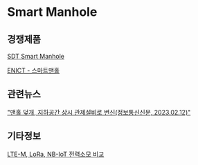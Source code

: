 # Smart Manhole

## 경쟁제품

[SDT Smart Manhole](https://www.sdt.inc/pdf/SDT_Smart%20Manhole_Brochure_KOR_2023%EB%85%84.pdf)

[ENICT - 스마트맨홀](http://www.enict.co.kr/kor/sub04/smart_manhole.html)


## 관련뉴스

["맨홀 덮개, 지하공간 상시 관제설비로 변신(정보통신신문, 2023.02.12)"](https://www.koit.co.kr/news/articleView.html?idxno=109440)

## 기타정보

[LTE-M, LoRa, NB-IoT 전력소모 비교](https://www.cnx-software.com/2018/03/29/a-look-at-lorawan-and-nb-iot-power-consumption/)

